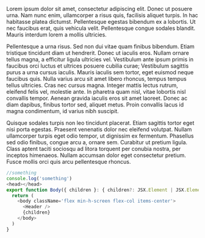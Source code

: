 Lorem ipsum dolor sit amet, consectetur adipiscing elit. Donec ut posuere urna.
Nam nunc enim, ullamcorper a risus quis, facilisis aliquet turpis. In hac
habitasse platea dictumst. Pellentesque egestas bibendum ex a lobortis. Ut nec
faucibus erat, quis vehicula velit. Pellentesque congue sodales blandit. Mauris
interdum lorem a mollis ultricies.

Pellentesque a urna risus. Sed non dui vitae quam finibus bibendum. Etiam
tristique tincidunt diam ut hendrerit. Donec ut iaculis eros. Nullam ornare
tellus magna, a efficitur ligula ultricies vel. Vestibulum ante ipsum primis in
faucibus orci luctus et ultrices posuere cubilia curae; Vestibulum sagittis
purus a urna cursus iaculis. Mauris iaculis sem tortor, eget euismod neque
faucibus quis. Nulla varius arcu sit amet libero rhoncus, tempus tempus tellus
ultricies. Cras nec cursus magna. Integer mattis lectus rutrum, eleifend felis
vel, molestie ante. In pharetra quam nisl, vitae lobortis nisl convallis tempor.
Aenean gravida iaculis eros sit amet laoreet. Donec ac diam dapibus, finibus
tortor sed, aliquet metus. Proin convallis lacus id magna condimentum, id varius
nibh suscipit.

Quisque sodales turpis non leo tincidunt placerat. Etiam sagittis tortor eget
nisi porta egestas. Praesent venenatis dolor nec eleifend volutpat. Nullam
ullamcorper turpis eget odio tempor, ut dignissim ex fermentum. Phasellus sed
odio finibus, congue arcu a, ornare sem. Curabitur ut pretium ligula. Class
aptent taciti sociosqu ad litora torquent per conubia nostra, per inceptos
himenaeos. Nullam accumsan dolor eget consectetur pretium. Fusce mollis orci
quis arcu pellentesque rhoncus.

```ts
//something
console.log('something')
<head></head>
export function Body({ children }: { children?: JSX.Element | JSX.Element[] }) {
  return (
    <body className='flex min-h-screen flex-col items-center'>
      <Header />
      {children}
    </body>
  )
}
```
